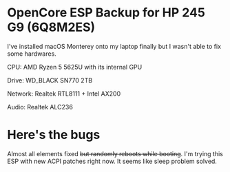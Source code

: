 # OpenCore ESP Backup for HP 245 G9 (6Q8M2ES)

I've installed macOS Monterey onto my laptop finally but I wasn't able to fix some hardwares.

CPU: AMD Ryzen 5 5625U with its internal GPU

Drive: WD_BLACK SN770 2TB

Network: Realtek RTL8111 + Intel AX200

Audio: Realtek ALC236

# Here's the bugs

Almost all elements fixed ~~but randomly reboots while booting~~. I'm trying this ESP with new ACPI patches right now. It seems like sleep problem solved. 

